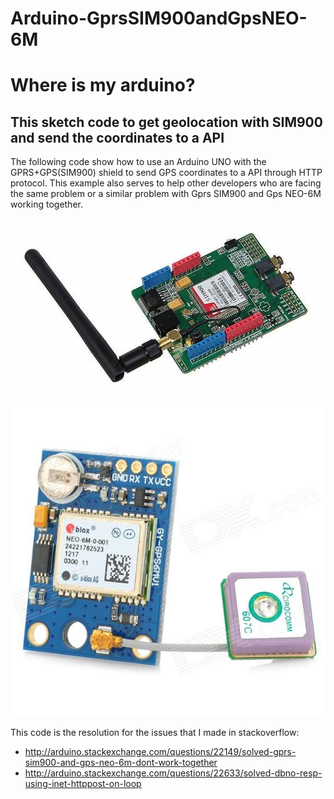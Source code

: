 # Arduino-GprsSIM900andGpsNEO-6M

# Where is my arduino?
This sketch code to get geolocation with SIM900 and send the coordinates to a API 
---------------
The following code show how to use an Arduino UNO with the GPRS+GPS(SIM900) shield to send GPS coordinates to a API through HTTP protocol. 
This example also serves to help other developers who are facing the same problem or a similar problem with Gprs SIM900 and Gps NEO-6M working together.

![](https://github.com/robsonfagundes/Arduino-GprsSIM900andGpsNEO-6M/blob/master/images/SIM900.jpg "Gprs SIM900")
![](https://github.com/robsonfagundes/Arduino-GprsSIM900andGpsNEO-6M/blob/master/images/NEO-6M.jpg "Gps NEO-6M")

This code is the resolution for the issues that I made in stackoverflow:
- http://arduino.stackexchange.com/questions/22149/solved-gprs-sim900-and-gps-neo-6m-dont-work-together
- http://arduino.stackexchange.com/questions/22633/solved-dbno-resp-using-inet-httppost-on-loop
